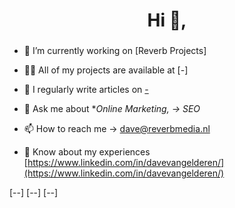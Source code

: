 <h1 align="center">Hi 👋,</h1>
<h3 align="center"></h3>

- 🔭 I’m currently working on [Reverb Projects]

- 👨‍💻 All of my projects are available at [-]

- 📝 I regularly write articles on [-](-)

- 💬 Ask me about **Online Marketing, -> SEO*

- 📫 How to reach me -> <a href="mailto:dave@reverbmedia.nl">dave@reverbmedia.nl</a>

- 📄 Know about my experiences [https://www.linkedin.com/in/davevangelderen/](https://www.linkedin.com/in/davevangelderen/)

[--]
[--]
[--]


